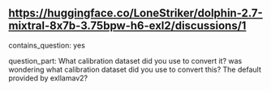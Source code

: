 ## https://huggingface.co/LoneStriker/dolphin-2.7-mixtral-8x7b-3.75bpw-h6-exl2/discussions/1

contains_question: yes

question_part: 
What calibration dataset did you use to convert it? was wondering what calibration dataset did you use to convert this? The default provided by exllamav2?
